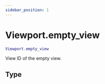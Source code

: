 ```yaml
---
sidebar_position: 1
---
```


# Viewport.empty_view
```lua
Viewport.empty_view
```
View ID of the empty view.


## Type
